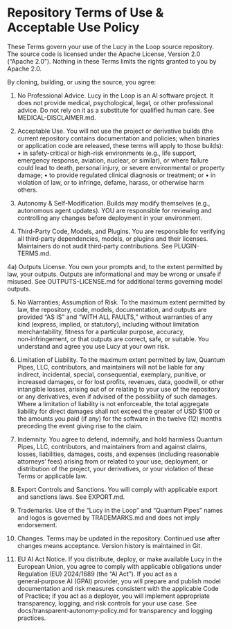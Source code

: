 # Repository Terms of Use & Acceptable Use Policy

These Terms govern your use of the Lucy in the Loop source repository. The source
code is licensed under the Apache License, Version 2.0 (“Apache 2.0”). Nothing in
these Terms limits the rights granted to you by Apache 2.0.

By cloning, building, or using the source, you agree:

1) No Professional Advice. Lucy in the Loop is an AI software project. It does not
provide medical, psychological, legal, or other professional advice. Do not rely
on it as a substitute for qualified human care. See MEDICAL-DISCLAIMER.md.

2) Acceptable Use. You will not use the project or derivative builds (the current repository contains documentation and policies; when binaries or application code are released, these terms will apply to those builds):
   • in safety-critical or high-risk environments (e.g., life support, emergency
     response, aviation, nuclear, or similar), or where failure could lead to death,
     personal injury, or severe environmental or property damage;
   • to provide regulated clinical diagnosis or treatment; or
   • in violation of law, or to infringe, defame, harass, or otherwise harm others.

3) Autonomy & Self-Modification. Builds may modify themselves (e.g., autonomous
agent updates). YOU are responsible for reviewing and controlling any changes
before deployment in your environment.

4) Third-Party Code, Models, and Plugins. You are responsible for verifying all
third‑party dependencies, models, or plugins and their licenses. Maintainers do
not audit third‑party contributions. See PLUGIN-TERMS.md.

4a) Outputs License. You own your prompts and, to the extent permitted by law,
your outputs. Outputs are informational and may be wrong or unsafe if misused.
See OUTPUTS-LICENSE.md for additional terms governing model outputs.

5) No Warranties; Assumption of Risk. To the maximum extent permitted by law,
the repository, code, models, documentation, and outputs are provided “AS IS”
and “WITH ALL FAULTS,” without warranties of any kind (express, implied, or
statutory), including without limitation merchantability, fitness for a
particular purpose, accuracy, non‑infringement, or that outputs are correct,
safe, or suitable. You understand and agree you use Lucy at your own risk.

6) Limitation of Liability. To the maximum extent permitted by law, Quantum Pipes, LLC,
contributors, and maintainers will not be liable for any indirect, incidental,
special, consequential, exemplary, punitive, or increased damages, or for lost
profits, revenues, data, goodwill, or other intangible losses, arising out of or
relating to your use of the repository or any derivatives, even if advised of the
possibility of such damages. Where a limitation of liability is not enforceable,
the total aggregate liability for direct damages shall not exceed the greater of
USD $100 or the amounts you paid (if any) for the software in the twelve (12)
months preceding the event giving rise to the claim.

7) Indemnity. You agree to defend, indemnify, and hold harmless Quantum Pipes, LLC,
contributors, and maintainers from and against claims, losses, liabilities,
damages, costs, and expenses (including reasonable attorneys’ fees) arising
from or related to your use, deployment, or distribution of the project, your
derivatives, or your violation of these Terms or applicable law.

8) Export Controls and Sanctions. You will comply with applicable export and
sanctions laws. See EXPORT.md.

9) Trademarks. Use of the “Lucy in the Loop” and “Quantum Pipes” names and logos
is governed by TRADEMARKS.md and does not imply endorsement.

10) Changes. Terms may be updated in the repository. Continued use after changes
means acceptance. Version history is maintained in Git.

11) EU AI Act Notice. If you distribute, deploy, or make available Lucy in the
European Union, you agree to comply with applicable obligations under Regulation
(EU) 2024/1689 (the “AI Act”). If you act as a general‑purpose AI (GPAI) provider,
you will prepare and publish model documentation and risk measures consistent with
the applicable Code of Practice; if you act as a deployer, you will implement
appropriate transparency, logging, and risk controls for your use case. See
docs/transparent-autonomy-policy.md for transparency and logging practices.

